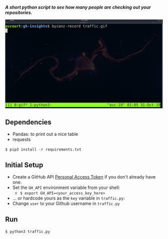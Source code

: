 ***A short python script to see how many people are checking out your repositories.***

![Repo Traffic](traffic.gif)


## Dependencies
- Pandas: to print out a nice table
- requests

`$ pip3 install -r requirements.txt`

## Initial Setup
- Create a GitHub API [Personal Access Token]( https://github.com/settings/tokens) if you don't already have one.
- Set the `GH_API` environment variable from your shell:
  - `$ export GH_API=<your_access_key_here>`
- ... or hardcode yours as the `key` variable in `traffic.py`:
- Change `user` to your Github username in `traffic.py`

## Run
`$ python3 traffic.py`
